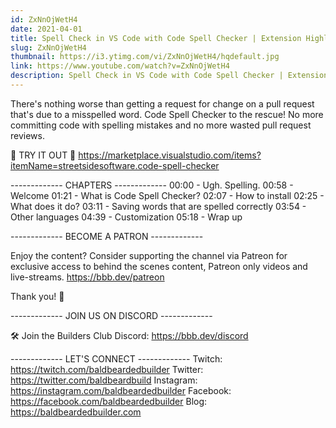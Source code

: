```yaml
---
id: ZxNnOjWetH4
date: 2021-04-01
title: Spell Check in VS Code with Code Spell Checker | Extension Highlight
slug: ZxNnOjWetH4
thumbnail: https://i3.ytimg.com/vi/ZxNnOjWetH4/hqdefault.jpg
link: https://www.youtube.com/watch?v=ZxNnOjWetH4
description: Spell Check in VS Code with Code Spell Checker | Extension Highlight
---
```


There's nothing worse than getting a request for change on a pull request that's due to a misspelled word. Code Spell Checker to the rescue! No more committing code with spelling mistakes and no more wasted pull request reviews.

💾 TRY IT OUT 💾
https://marketplace.visualstudio.com/items?itemName=streetsidesoftware.code-spell-checker

------------- CHAPTERS -------------
00:00  -  Ugh. Spelling.
00:58  -  Welcome
01:21  -  What is Code Spell Checker?
02:07  -  How to install
02:25  -  What does it do?
03:11  -  Saving words that are spelled correctly
03:54  -  Other languages
04:39  -  Customization
05:18  -  Wrap up

------------- BECOME A PATRON -------------

Enjoy the content? Consider supporting the channel via Patreon for exclusive access to behind the scenes content, Patreon only videos and live-streams. 
https://bbb.dev/patreon

Thank you! 🙏

------------- JOIN US ON DISCORD -------------

🛠 Join the Builders Club Discord: https://bbb.dev/discord

------------- LET'S CONNECT -------------
Twitch: https://twitch.com/baldbeardedbuilder
Twitter: https://twitter.com/baldbeardbuild
Instagram: https://instagram.com/baldbeardedbuilder
Facebook: https://facebook.com/baldbeardedbuilder
Blog: https://baldbeardedbuilder.com